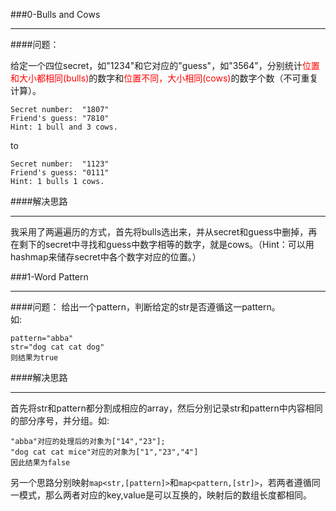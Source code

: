 ###0-Bulls and Cows
  
***
####问题：
  
给定一个四位secret，如"1234"和它对应的"guess"，如"3564"，分别统计<font style="color:red">位置和大小都相同(bulls)</font>的数字和<font style="color:red">位置不同，大小相同(cows)</font>的数字个数（不可重复计算）。
  
```
Secret number:  "1807"
Friend's guess: "7810"
Hint: 1 bull and 3 cows. 
```
to  
   
```
Secret number:  "1123"
Friend's guess: "0111"
Hint: 1 bulls 1 cows.
```
  
####解决思路
  
***
我采用了两遍遍历的方式，首先将bulls选出来，并从secret和guess中删掉，再在剩下的secret中寻找和guess中数字相等的数字，就是cows。（Hint：可以用hashmap来储存secret中各个数字对应的位置。）

###1-Word Pattern
  
***
####问题：
给出一个pattern，判断给定的str是否遵循这一pattern。  
如:
  
```
pattern="abba"
str="dog cat cat dog"
则结果为true
```
  
####解决思路
  
***
首先将str和pattern都分割成相应的array，然后分别记录str和pattern中内容相同的部分序号，并分组。如:  

```
"abba"对应的处理后的对象为["14","23"];
"dog cat cat mice"对应的对象为["1","23","4"]
因此结果为false
```
另一个思路分别映射```map<str,[pattern]>```和```map<pattern,[str]>```，若两者遵循同一模式，那么两者对应的key,value是可以互换的，映射后的数组长度都相同。